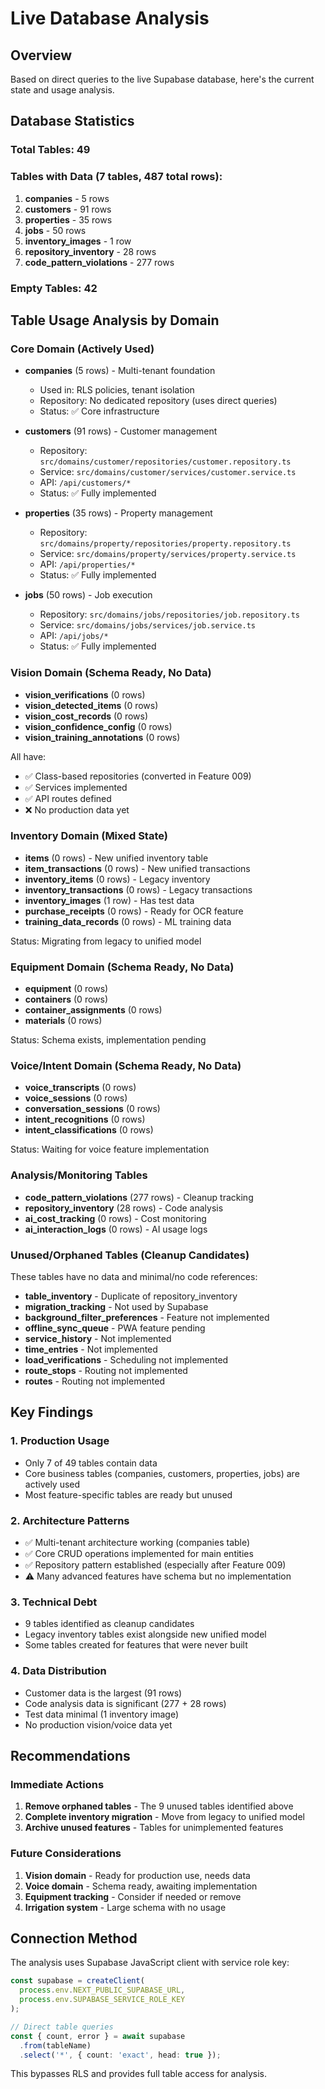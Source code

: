 # Live Database Analysis

## Overview
Based on direct queries to the live Supabase database, here's the current state and usage analysis.

## Database Statistics

### Total Tables: 49

### Tables with Data (7 tables, 487 total rows):
1. **companies** - 5 rows
2. **customers** - 91 rows 
3. **properties** - 35 rows
4. **jobs** - 50 rows
5. **inventory_images** - 1 row
6. **repository_inventory** - 28 rows
7. **code_pattern_violations** - 277 rows

### Empty Tables: 42

## Table Usage Analysis by Domain

### Core Domain (Actively Used)
- **companies** (5 rows) - Multi-tenant foundation
  - Used in: RLS policies, tenant isolation
  - Repository: No dedicated repository (uses direct queries)
  - Status: ✅ Core infrastructure

- **customers** (91 rows) - Customer management
  - Repository: `src/domains/customer/repositories/customer.repository.ts`
  - Service: `src/domains/customer/services/customer.service.ts`
  - API: `/api/customers/*`
  - Status: ✅ Fully implemented

- **properties** (35 rows) - Property management
  - Repository: `src/domains/property/repositories/property.repository.ts`  
  - Service: `src/domains/property/services/property.service.ts`
  - API: `/api/properties/*`
  - Status: ✅ Fully implemented

- **jobs** (50 rows) - Job execution
  - Repository: `src/domains/jobs/repositories/job.repository.ts`
  - Service: `src/domains/jobs/services/job.service.ts`
  - API: `/api/jobs/*`
  - Status: ✅ Fully implemented

### Vision Domain (Schema Ready, No Data)
- **vision_verifications** (0 rows)
- **vision_detected_items** (0 rows)
- **vision_cost_records** (0 rows)
- **vision_confidence_config** (0 rows)
- **vision_training_annotations** (0 rows)

All have:
- ✅ Class-based repositories (converted in Feature 009)
- ✅ Services implemented
- ✅ API routes defined
- ❌ No production data yet

### Inventory Domain (Mixed State)
- **items** (0 rows) - New unified inventory table
- **item_transactions** (0 rows) - New unified transactions
- **inventory_items** (0 rows) - Legacy inventory
- **inventory_transactions** (0 rows) - Legacy transactions
- **inventory_images** (1 row) - Has test data
- **purchase_receipts** (0 rows) - Ready for OCR feature
- **training_data_records** (0 rows) - ML training data

Status: Migrating from legacy to unified model

### Equipment Domain (Schema Ready, No Data)
- **equipment** (0 rows)
- **containers** (0 rows)
- **container_assignments** (0 rows)
- **materials** (0 rows)

Status: Schema exists, implementation pending

### Voice/Intent Domain (Schema Ready, No Data)
- **voice_transcripts** (0 rows)
- **voice_sessions** (0 rows)
- **conversation_sessions** (0 rows)
- **intent_recognitions** (0 rows)
- **intent_classifications** (0 rows)

Status: Waiting for voice feature implementation

### Analysis/Monitoring Tables
- **code_pattern_violations** (277 rows) - Cleanup tracking
- **repository_inventory** (28 rows) - Code analysis
- **ai_cost_tracking** (0 rows) - Cost monitoring
- **ai_interaction_logs** (0 rows) - AI usage logs

### Unused/Orphaned Tables (Cleanup Candidates)
These tables have no data and minimal/no code references:
- **table_inventory** - Duplicate of repository_inventory
- **migration_tracking** - Not used by Supabase
- **background_filter_preferences** - Feature not implemented
- **offline_sync_queue** - PWA feature pending
- **service_history** - Not implemented
- **time_entries** - Not implemented
- **load_verifications** - Scheduling not implemented
- **route_stops** - Routing not implemented
- **routes** - Routing not implemented

## Key Findings

### 1. Production Usage
- Only 7 of 49 tables contain data
- Core business tables (companies, customers, properties, jobs) are actively used
- Most feature-specific tables are ready but unused

### 2. Architecture Patterns
- ✅ Multi-tenant architecture working (companies table)
- ✅ Core CRUD operations implemented for main entities
- ✅ Repository pattern established (especially after Feature 009)
- ⚠️ Many advanced features have schema but no implementation

### 3. Technical Debt
- 9 tables identified as cleanup candidates
- Legacy inventory tables exist alongside new unified model
- Some tables created for features that were never built

### 4. Data Distribution
- Customer data is the largest (91 rows)
- Code analysis data is significant (277 + 28 rows)
- Test data minimal (1 inventory image)
- No production vision/voice data yet

## Recommendations

### Immediate Actions
1. **Remove orphaned tables** - The 9 unused tables identified above
2. **Complete inventory migration** - Move from legacy to unified model
3. **Archive unused features** - Tables for unimplemented features

### Future Considerations
1. **Vision domain** - Ready for production use, needs data
2. **Voice domain** - Schema ready, awaiting implementation
3. **Equipment tracking** - Consider if needed or remove
4. **Irrigation system** - Large schema with no usage

## Connection Method

The analysis uses Supabase JavaScript client with service role key:
```typescript
const supabase = createClient(
  process.env.NEXT_PUBLIC_SUPABASE_URL,
  process.env.SUPABASE_SERVICE_ROLE_KEY
);

// Direct table queries
const { count, error } = await supabase
  .from(tableName)
  .select('*', { count: 'exact', head: true });
```

This bypasses RLS and provides full table access for analysis.